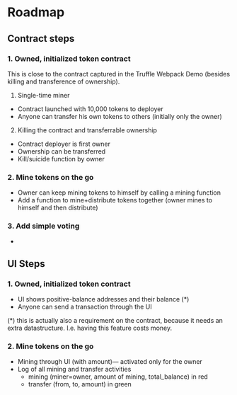 
# Roadmap

## Contract steps

### 1. Owned, initialized token contract

This is close to the contract captured in the Truffle Webpack Demo
(besides killing and transference of ownership).

1. Single-time miner
  * Contract launched with 10,000 tokens to deployer
  * Anyone can transfer his own tokens to others (initially only the owner)
2. Killing the contract and transferrable ownership
  * Contract deployer is first owner
  * Ownership can be transferred
  * Kill/suicide function by owner



### 2. Mine tokens on the go

* Owner can keep mining tokens to himself by calling a mining function
* Add a function to mine+distribute tokens together (owner mines to himself and then distribute)

### 3. Add simple voting

*

## UI Steps

### 1. Owned, initialized token contract

* UI shows positive-balance addresses and their balance (*)
* Anyone can send a transaction through the UI

(*) this is actually also a requirement on the contract, because it needs an extra datastructure. I.e. having this feature costs money.

### 2. Mine tokens on the go

* Mining through UI (with amount)— activated only for the owner
* Log of all mining and transfer activities
  * mining (miner=owner, amount of mining, total_balance) in red
  * transfer (from, to, amount) in green

